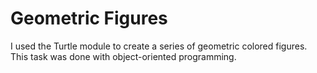 # Geometric Figures

I used the Turtle module to create a series of geometric colored figures. This task was done with object-oriented programming.